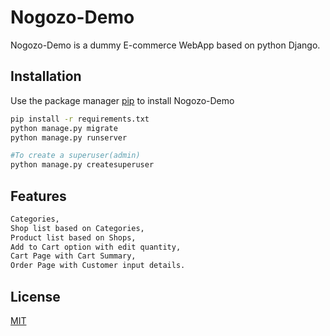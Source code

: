 # Nogozo-Demo

Nogozo-Demo is a dummy E-commerce WebApp based on python Django.

## Installation

Use the package manager [pip](https://pip.pypa.io/en/stable/) to install Nogozo-Demo

```bash
pip install -r requirements.txt
python manage.py migrate
python manage.py runserver

#To create a superuser(admin)
python manage.py createsuperuser
```

## Features
```bash
Categories,
Shop list based on Categories,
Product list based on Shops,
Add to Cart option with edit quantity,
Cart Page with Cart Summary,
Order Page with Customer input details.
```

## License
[MIT](https://choosealicense.com/licenses/mit/)
